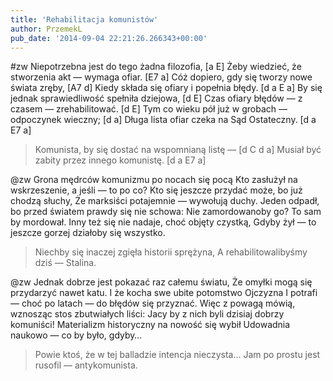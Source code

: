```yaml
---
title: 'Rehabilitacja komunistów'
author: PrzemekL
pub_date: '2014-09-04 22:21:26.266343+00:00'
---
```


#zw
Niepotrzebna jest do tego żadna filozofia, [a E]
Żeby wiedzieć, że stworzenia akt — wymaga ofiar. [E7 a]
Cóż dopiero, gdy się tworzy nowe świata zręby, [A7 d]
Kiedy składa się ofiary i popełnia błędy. [d a E a]
By się jednak sprawiedliwość spełniła dziejowa, [d E]
Czas ofiary błędów — z czasem — zrehabilitować. [d E]
Tym co wieku pół już w grobach — odpoczynek wieczny; [d a]
Długa lista ofiar czeka na Sąd Ostateczny. [d a E7 a]
>Komunista, by się dostać na wspomnianą listę — [d C d a]
>Musiał być zabity przez innego komunistę. [d a E7 a]

@zw
Grona mędrców komunizmu po nocach się pocą
Kto zasłużył na wskrzeszenie, a jeśli — to po co?
Kto się jeszcze przydać może, bo już chodzą słuchy,
Że marksiści potajemnie — wywołują duchy.
Jeden odpadł, bo przed światem prawdy się nie schowa:
Nie zamordowanoby go? To sam by mordował.
Inny też się nie nadaje, choć objęty czystką,
Gdyby żył — to jeszcze gorzej działoby się wszystko.
>Niechby się inaczej zgięła historii sprężyna,
>A rehabilitowalibyśmy dziś — Stalina.

@zw
Jednak dobrze jest pokazać raz całemu światu,
Że omyłki mogą się przydarzyć nawet katu.
I że kocha swe ubite potomstwo Ojczyzna
I potrafi — choć po latach — do błędów się przyznać.
Więc z powagą mówią, wznosząc stos zbutwiałych liści:
Jacy by z nich byli dzisiaj dobrzy komuniści!
Materializm historyczny na nowość się wybił
Udowadnia naukowo — co by było, gdyby…
>Powie ktoś, że w tej balladzie intencja nieczysta…
>Jam po prostu jest rusofil — antykomunista.

